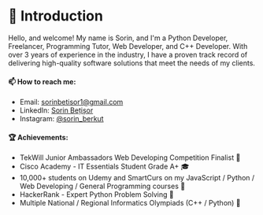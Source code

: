 #  👋 Introduction
  Hello, and welcome! My name is Sorin, and I'm a Python Developer, Freelancer, Programming Tutor, Web Developer, and C++ Developer. With over 3 years of experience in the industry, I have a proven track record of delivering high-quality software solutions that meet the needs of my clients.
#### 📫 How to reach me: 
- Email: <a href="mailto:sorinbetisor1@gmail.com">sorinbetisor1@gmail.com</a>
- LinkedIn: <a href="https://www.linkedin.com/in/sorin-be%C8%9Bi%C8%99or-722188244/">Sorin Bețișor</a>
- Instagram: <a href="https://instagram.com/sorinberkut?igshid=YmMyMTA2M2Y=">@sorin_berkut</a>


#### 🏆 Achievements:
- TekWill Junior Ambassadors Web Developing Competition Finalist 🏅
- Cisco Academy - IT Essentials Student Grade A+ 🎓
- 10,000+ students on Udemy and SmartCurs on my JavaScript / Python / Web Developing / General Programming courses 🎥
- HackerRank - Expert Python Problem Solving 🐍
- Multiple National / Regional Informatics Olympiads (C++ / Python) 🥇

<!--
**SorinBetisor/SorinBetisor** is a ✨ _special_ ✨ repository because its `README.md` (this file) appears on your GitHub profile.

Here are some ideas to get you started:

- 🔭 I’m currently working on ...
- 🌱 I’m currently learning ...
- 👯 I’m looking to collaborate on ...
- 🤔 I’m looking for help with ...
- 💬 Ask me about ...
- 📫 How to reach me: ...
- 😄 Pronouns: ...
- ⚡ Fun fact: ...
-->
